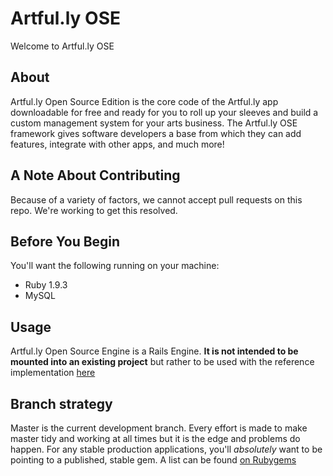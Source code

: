 # Artful.ly OSE

Welcome to Artful.ly OSE

## About

Artful.ly Open Source Edition is the core code of the Artful.ly app downloadable for free and ready for you to roll up your sleeves and build a custom management system for your arts business. The Artful.ly OSE framework gives software developers a base from which they can add features, integrate with other apps, and much more!

## A Note About Contributing

Because of a variety of factors, we cannot accept pull requests on this repo. We're working to get this resolved.

## Before You Begin

You'll want the following running on your machine:

- Ruby 1.9.3
- MySQL 

## Usage

Artful.ly Open Source Engine is a Rails Engine.  **It is not intended to be mounted into an existing project** but rather to be used with the reference implementation [here](http://www.github.com/fracturedatlas/artfully_app)

## Branch strategy

Master is the current development branch.  Every effort is made to make master tidy and working at all times but it is the edge and problems do happen.  For any stable production applications, you'll *absolutely* want to be pointing to a published, stable gem.  A list can be found [on Rubygems](https://rubygems.org/gems/artfully_ose)
